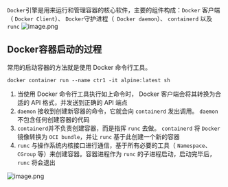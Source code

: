 `Docker`引擎是用来运行和管理容器的核心软件，主要的组件构成：`Docker` 客户端（ `Docker Client`）、 `Docker`守护进程（` Docker daemon`）、 `containerd` 以及 `runc`
![image.png](https://51catgithubio.oss-cn-beijing.aliyuncs.com/1672195872702-f4c27981-080c-4dbe-93a9-61c3f1cbb624.png)

## Docker容器启动的过程
常用的启动容器的方法就是使用 Docker 命令行工具。
```shell
docker container run --name ctr1 -it alpine:latest sh
```

1. 当使用 Docker 命令行工具执行如上命令时， Docker 客户端会将其转换为合适的 API 格式，并发送到正确的 API 端点
2. `daemon` 接收到创建新容器的命令，它就会向 `containerd` 发出调用。 `daemon` 不包含任何创建容器的代码
3. `containerd`并不负责创建容器，而是指挥 `runc` 去做。 `containerd` 将 `Docker`镜像转换为 `OCI bundle`，并让 `runc` 基于此创建一个新的容器
4. `runc` 与操作系统内核接口进行通信，基于所有必要的工具（ `Namespace`、 `CGroup` 等）来创建容器。容器进程作为 `runc` 的子进程启动，启动完毕后， `runc` 将会退出

![image.png](https://51catgithubio.oss-cn-beijing.aliyuncs.com/1672196261587-3583e17e-837e-4bcd-a905-0f6f4b90595f.png)

